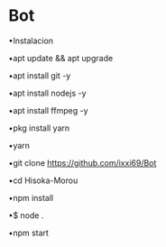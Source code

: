 # Bot

•Instalacion 

•apt update && apt upgrade

•apt install git -y

•apt install nodejs -y

•apt install ffmpeg -y


•pkg install yarn 

•yarn

•git clone https://github.com/ixxi69/Bot

•cd Hisoka-Morou

•npm install

•$ node .

•npm start
